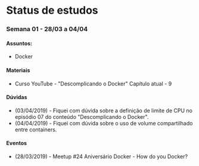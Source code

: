 # Status de estudos

### Semana 01 - 28/03 a 04/04
#### Assuntos:
- Docker

#### Materiais

  - Curso YouTube - "Descomplicando o Docker"
    Capítulo atual - 9

#### Dúvidas
  - (03/04/2019) - Fiquei com dúvida sobre a definição de limite de CPU no episódio  07 do conteúdo "Descomplicando o Docker".
  - (04/04/2019) - Fiquei com dúvida sobre o uso de volume compartilhado entre containers.

#### Eventos
  - (28/03/2019) - Meetup #24 Aniversário Docker - How do you Docker?
